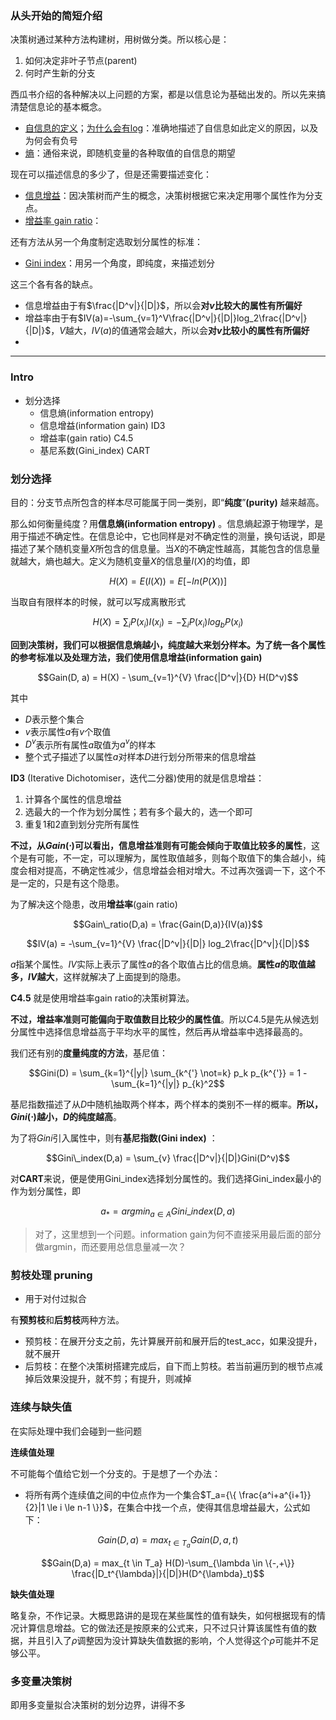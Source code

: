 ### 从头开始的简短介绍

决策树通过某种方法构建树，用树做分类。所以核心是：

1. 如何决定非叶子节点(parent)
2. 何时产生新的分支

西瓜书介绍的各种解决以上问题的方案，都是以信息论为基础出发的。所以先来搞清楚信息论的基本概念。

- [自信息的定义](https://zh.wikipedia.org/wiki/%E8%87%AA%E4%BF%A1%E6%81%AF)；[为什么会有log](https://www.zhihu.com/question/30828247/answer/64816509)：准确地描述了自信息如此定义的原因，以及为何会有负号
- [熵](https://zh.wikipedia.org/wiki/%E7%86%B5_(%E4%BF%A1%E6%81%AF%E8%AE%BA))：通俗来说，即随机变量的各种取值的自信息的期望

现在可以描述信息的多少了，但是还需要描述变化：

- [信息增益](https://en.wikipedia.org/wiki/Information_gain_in_decision_trees)：因决策树而产生的概念，决策树根据它来决定用哪个属性作为分支点。
- [增益率 gain ratio](https://en.wikipedia.org/wiki/Information_gain_ratio)：

还有方法从另一个角度制定选取划分属性的标准：

- [Gini index]()：用另一个角度，即纯度，来描述划分

这三个各有各的缺点。

- 信息增益由于有$\frac{|D^v|}{|D|}$，所以会**对$v$比较大的属性有所偏好**
- 增益率由于有$IV(a)=-\sum_{v=1}^V\frac{|D^v|}{|D|}log_2\frac{|D^v|}{|D|}$，$V$越大，$IV(a)$的值通常会越大，所以会**对$v$比较小的属性有所偏好**
-


---

### Intro

- 划分选择
    - 信息熵(information entropy)
    - 信息增益(information gain) ID3
    - 增益率(gain ratio) C4.5
    - 基尼系数(Gini_index) CART

### 划分选择

目的：分支节点所包含的样本尽可能属于同一类别，即“**纯度**”**(purity)** 越来越高。

那么如何衡量纯度？用**信息熵(information entropy)** 。信息熵起源于物理学，是用于描述不确定性。在信息论中，它也同样是对不确定性的测量，换句话说，即是描述了某个随机变量$X$所包含的信息量。当$X$的不确定性越高，其能包含的信息量就越大，熵也越大。定义为随机变量$X$的信息量$I(X)$的均值，即

$$H(X) = E(I(X)) = E[-ln(P(X))]$$

当取自有限样本的时候，就可以写成离散形式

$$H(X) = \sum_iP(x_i)I(x_i) = -\sum_i P(x_i)log_bP(x_i)$$

**回到决策树，我们可以根据信息熵越小，纯度越大来划分样本。为了统一各个属性的参考标准以及处理方法，我们使用信息增益(information gain)**

$$Gain(D, a) = H(X) - \sum_{v=1}^{V} \frac{|D^v|}{D} H(D^v)$$

其中

- $D$表示整个集合
- $v$表示属性$a$有$v$个取值
- $D^v$表示所有属性$a$取值为$a^v$的样本
- 整个式子描述了以属性$a$对样本$D$进行划分所带来的信息增益

**ID3** (Iterative Dichotomiser，迭代二分器)使用的就是信息增益：

1. 计算各个属性的信息增益
2. 选最大的一个作为划分属性；若有多个最大的，选一个即可
3. 重复1和2直到划分完所有属性

**不过，从$Gain(\cdot)$可以看出，信息增益准则有可能会倾向于取值比较多的属性**，这个是有可能，不一定，可以理解为，属性取值越多，则每个取值下的集合越小，纯度会相对提高，不确定性减少，信息增益会相对增大。不过再次强调一下，这个不是一定的，只是有这个隐患。

为了解决这个隐患，改用**增益率**(gain ratio)

$$Gain\_ratio(D,a) = \frac{Gain(D,a)}{IV(a)}$$

$$IV(a) = -\sum_{v=1}^{V} \frac{|D^v|}{|D|} log_2\frac{|D^v|}{|D|}$$

$a$指某个属性。$IV$实际上表示了属性$a$的各个取值占比的信息熵。**属性$a$的取值越多，$IV$越大**，这样就解决了上面提到的隐患。

**C4.5** 就是使用增益率gain ratio的决策树算法。

**不过，增益率准则可能偏向于取值数目比较少的属性值**。所以C4.5是先从候选划分属性中选择信息增益高于平均水平的属性，然后再从增益率中选择最高的。

我们还有别的**度量纯度的方法**，基尼值：

$$Gini(D) = \sum_{k=1}^{|y|} \sum_{k^{'} \not=k} p_k p_{k^{'}} = 1 - \sum_{k=1}^{|y|} p_{k}^2$$

基尼指数描述了从$D$中随机抽取两个样本，两个样本的类别不一样的概率。**所以，$Gini(\cdot)$越小，$D$的纯度越高**。

为了将$Gini$引入属性中，则有**基尼指数(Gini index)** ：

$$Gini\_index(D,a) = \sum_{v} \frac{|D^v|}{|D|}Gini(D^v)$$

对**CART**来说，便是使用Gini_index选择划分属性的。我们选择Gini_index最小的作为划分属性，即

$$a_* = argmin_{a \in A} Gini\_index(D,a)$$

>对了，这里想到一个问题。information gain为何不直接采用最后面的部分做argmin，而还要用总信息量减一次？

### 剪枝处理 pruning

- 用于对付过拟合

有**预剪枝**和**后剪枝**两种方法。

- 预剪枝：在展开分支之前，先计算展开前和展开后的test_acc，如果没提升，就不展开
- 后剪枝：在整个决策树搭建完成后，自下而上剪枝。若当前遍历到的根节点减掉后效果没提升，就不剪；有提升，则减掉

### 连续与缺失值

在实际处理中我们会碰到一些问题

**连续值处理**

不可能每个值给它划一个分支的。于是想了一个办法：

- 将所有两个连续值之间的中位点作为一个集合$T_a={\{ \frac{a^i+a^{i+1}}{2}|1 \le i \le n-1 \}}$，在集合中找一个点，使得其信息增益最大，公式如下：

$$Gain(D,a) = max_{t \in T_a} Gain(D,a,t)$$

$$Gain(D,a) = max_{t \in T_a} H(D)-\sum_{\lambda \in \{-,+\}} \frac{|D_t^{\lambda}|}{|D|}H(D^{\lambda}_t)$$

**缺失值处理**

略复杂，不作记录。大概思路讲的是现在某些属性的值有缺失，如何根据现有的情况计算信息增益。它的做法还是按原来的公式来，只不过只计算该属性有值的数据，并且引入了$\rho$调整因为没计算缺失值数据的影响，个人觉得这个$\rho$可能并不足够公平。

### 多变量决策树

即用多变量拟合决策树的划分边界，讲得不多
